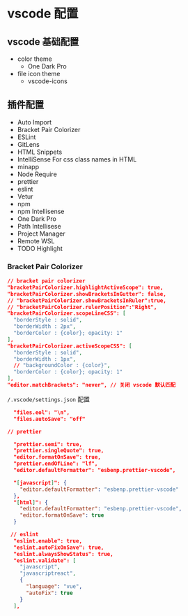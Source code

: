 # vscode 配置

## vscode 基础配置

- color theme
  - One Dark Pro
- file icon theme
  - vscode-icons

## 插件配置

- Auto Import
- Bracket Pair Colorizer
- ESLint
- GitLens
- HTML Snippets
- IntelliSense For css class names in HTML
- minapp
- Node Require
- prettier
- eslint
- Vetur
- npm
- npm Intellisense
- One Dark Pro
- Path Intellisese
- Project Manager
- Remote WSL
- TODO Highlight

### Bracket Pair Colorizer

```json
// bracket pair colorizer
"bracketPairColorizer.highlightActiveScope": true,
"bracketPairColorizer.showBracketsInGutter": false,
// "bracketPairColorizer.showBracketsInRuler":true,
// "bracketPairColorizer.rulerPosition":"Right",
"bracketPairColorizer.scopeLineCSS": [
  "borderStyle : solid",
  "borderWidth : 2px",
  "borderColor : {color}; opacity: 1"
],
"bracketPairColorizer.activeScopeCSS": [
  "borderStyle : solid",
  "borderWidth : 1px",
  // "backgroundColor : {color}",
  "borderColor : {color}; opacity: 1"
],
"editor.matchBrackets": "never", // 关闭 vscode 默认匹配
```

`/.vscode/settings.json` 配置

```json
  "files.eol": "\n",
  "files.autoSave": "off"
```

```json
// prettier

  "prettier.semi": true,
  "prettier.singleQuote": true,
  "editor.formatOnSave": true,
  "prettier.endOfLine": "lf",
  "editor.defaultFormatter": "esbenp.prettier-vscode",

  "[javascript]": {
    "editor.defaultFormatter": "esbenp.prettier-vscode"
  },
  "[html]": {
    "editor.defaultFormatter": "esbenp.prettier-vscode",
    "editor.formatOnSave": true
  }
```

```json
 // eslint
  "eslint.enable": true,
  "eslint.autoFixOnSave": true,
  "eslint.alwaysShowStatus": true,
  "eslint.validate": [
    "javascript",
    "javascriptreact",
    {
      "language": "vue",
      "autoFix": true
    }
  ],
```
